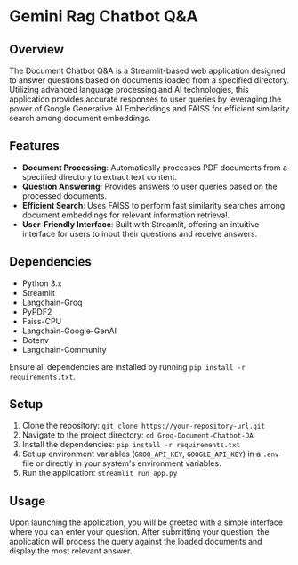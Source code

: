 
# Gemini Rag Chatbot Q&A

## Overview

The Document Chatbot Q&A is a Streamlit-based web application designed to answer questions based on documents loaded from a specified directory. Utilizing advanced language processing and AI technologies, this application provides accurate responses to user queries by leveraging the power of Google Generative AI Embeddings and FAISS for efficient similarity search among document embeddings.

## Features

- **Document Processing**: Automatically processes PDF documents from a specified directory to extract text content.
- **Question Answering**: Provides answers to user queries based on the processed documents.
- **Efficient Search**: Uses FAISS to perform fast similarity searches among document embeddings for relevant information retrieval.
- **User-Friendly Interface**: Built with Streamlit, offering an intuitive interface for users to input their questions and receive answers.

## Dependencies

- Python 3.x
- Streamlit
- Langchain-Groq
- PyPDF2
- Faiss-CPU
- Langchain-Google-GenAI
- Dotenv
- Langchain-Community

Ensure all dependencies are installed by running `pip install -r requirements.txt`.

## Setup

1. Clone the repository: `git clone https://your-repository-url.git`
2. Navigate to the project directory: `cd Groq-Document-Chatbot-QA`
3. Install the dependencies: `pip install -r requirements.txt`
4. Set up environment variables (`GROQ_API_KEY`, `GOOGLE_API_KEY`) in a `.env` file or directly in your system's environment variables.
5. Run the application: `streamlit run app.py`

## Usage

Upon launching the application, you will be greeted with a simple interface where you can enter your question. After submitting your question, the application will process the query against the loaded documents and display the most relevant answer.


